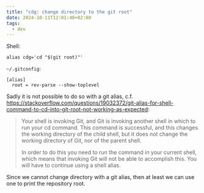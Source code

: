 ```yaml
---
title: "cdg: change directory to the git root"
date: 2024-10-11T12:01:48+02:00
tags:
  - dev
---
```


Shell:

```shell
alias cdg='cd "$(git root)"'
```

`~/.gitconfig`:

```
[alias]
  root = rev-parse --show-toplevel
```

<!--more-->

Sadly it is not possible to do so with a git alias, c.f. https://stackoverflow.com/questions/19032372/git-alias-for-shell-command-to-cd-into-git-root-not-working-as-expected:

> Your shell is invoking Git, and Git is invoking another shell in which to run
> your cd command. This command is successful, and this changes the working
> directory of the child shell, but it does not change the working directory of
> Git, nor of the parent shell.
>
> In order to do this you need to run the command in your current shell, which
> means that invoking Git will not be able to accomplish this. You will have to
> continue using a shell alias.

Since we cannot change directory with a git alias, then at least we can use one
to print the repository root.
